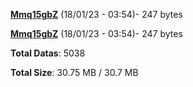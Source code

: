 [**Mmq15gbZ**](/data/Mmq15gbZ.txt) (18/01/23 - 03:54)- 247 bytes

[**Mmq15gbZ**](/data/Mmq15gbZ.txt) (18/01/23 - 03:54)- 247 bytes

**Total Datas**: 5038

**Total Size**: 30.75 MB / 30.7 MB